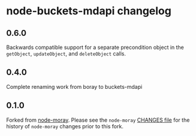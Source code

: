 # node-buckets-mdapi changelog

## 0.6.0

Backwards compatible support for a separate precondition object in the
`getObject`, `updateObject`, and `deleteObject` calls.

## 0.4.0

Complete renaming work from boray to buckets-mdapi

## 0.1.0

Forked from [node-moray](https://github.com/joyent/node-moray). Please see the
`node-moray` [CHANGES file](https://github.com/joyent/node-moray/CHANGES.md) for
the history of `node-moray` changes prior to this fork.

